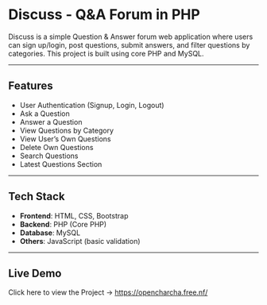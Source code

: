 # Discuss - Q&A Forum in PHP

Discuss is a simple Question & Answer forum web application where users can sign up/login, post questions, submit answers, and filter questions by categories. This project is built using core PHP and MySQL.

---

##  Features
- User Authentication (Signup, Login, Logout)
- Ask a Question
- Answer a Question
- View Questions by Category
- View User’s Own Questions
- Delete Own Questions
- Search Questions
- Latest Questions Section

---

##  Tech Stack
- **Frontend**: HTML, CSS, Bootstrap
- **Backend**: PHP (Core PHP)
- **Database**: MySQL
- **Others**: JavaScript (basic validation)

---
## Live Demo
Click here to view the Project -> https://opencharcha.free.nf/
